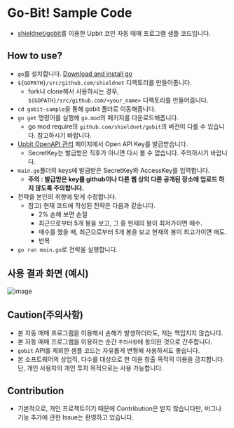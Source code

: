 # Go-Bit! Sample Code
* [shieldnet/gobit](https://github.com/shieldnet/gobit)를 이용한 Upbit 코인 자동 매매 프로그램 샘플 코드입니다.

## How to use?
* `go`를 설치합니다. [Download and install go](https://golang.org/doc/install)
* `${GOPATH}/src/github.com/shieldnet` 디렉토리를 만들어줍니다.
  * fork나 clone해서 사용하시는 경우, `${GOPATH}/src/github.com/<your_name>` 디렉토리를 만들어줍니다.
* `cd gobit-sample`을 통해 gobit 폴더로 이동해줍니다.
* `go get` 명령어를 실행해 `go.mod`의 패키지를 다운로드해줍니다.
  * go mod require의 `github.com/shieldnet/gobit`의 버전이 다를 수 있습니다. 참고하시기 바랍니다.
* [Upbit OpenAPI 관리](https://upbit.com/mypage/open_api_management) 페이지에서 Open API Key를 발급받습니다.
  * SecretKey는 발급받은 직후가 아니면 다시 볼 수 없습니다. 주의하시기 바랍니다.
* `main.go`폴더의 keys에 발급받은 SecretKey와 AccessKey를 입력합니다.
  * **주의 : 발급받은 key를 github이나 다른 웹 상의 다른 공개된 장소에 업로드 하지 않도록 주의합니다.**
* 전략을 본인의 취향에 맞게 수정합니다.
  * 참고) 현재 코드에 작성된 전략은 다음과 같습니다.
    * 2% 손해 보면 손절
    * 최근으로부터 5개 봉을 보고, 그 중 현재의 봉이 최저가이면 매수.
    * 매수를 했을 때, 최근으로부터 5개 봉을 보고 현재의 봉이 최고가이면 매도.
    * 반복
* `go run main.go`로 전략을 실행합니다.

## 사용 결과 화면 (예시)
![image](https://user-images.githubusercontent.com/9548599/111020890-4e1e1380-840c-11eb-8c59-69141c5f7c9b.png)

## Caution(주의사항)
* 본 자동 매매 프로그램을 이용해서 손해가 발생하더라도, 저는 책임지지 않습니다.
* 본 자동 매매 프로그램을 이용하는 순간 `주의사항`에 동의한 것으로 간주합니다.
* `gobit` API를 제외한 샘플 코드는 자유롭게 변형해 사용하셔도 좋습니다.
* 본 소프트웨어의 상업적, 다수를 대상으로 한 이윤 창출 목적의 이용을 금지합니다. 단, 개인 사용자의 개인 투자 목적으로는 사용 가능합니다. 

## Contribution
* 기본적으로, 개인 프로젝트이기 때문에 Contribution은 받지 않습니다만, 버그나 기능 추가에 관한 Issue는 환영하고 있습니다.

